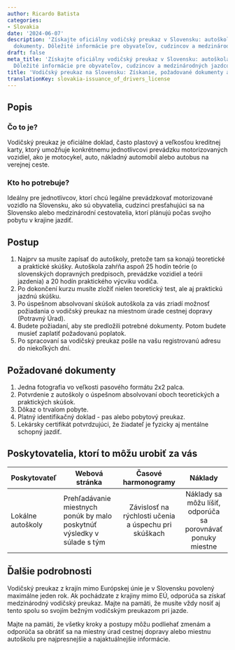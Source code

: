```yaml
---
author: Ricardo Batista
categories:
- Slovakia
date: '2024-06-07'
description: 'Získajte oficiálny vodičský preukaz v Slovensku: autoškola, skúšky,
  dokumenty. Dôležité informácie pre obyvateľov, cudzincov a medzinárodných jazdcov.'
draft: false
meta_title: 'Získajte oficiálny vodičský preukaz v Slovensku: autoškola, skúšky, dokumenty.
  Dôležité informácie pre obyvateľov, cudzincov a medzinárodných jazdcov.'
title: 'Vodičský preukaz na Slovensku: Získanie, požadované dokumenty a postup'
translationKey: slovakia-issuance_of_drivers_license
---
```




## Popis
### Čo to je?
Vodičský preukaz je oficiálne doklad, často plastový a veľkosťou kreditnej karty, ktorý umožňuje konkrétnemu jednotlivcovi prevádzku motorizovaných vozidiel, ako je motocykel, auto, nákladný automobil alebo autobus na verejnej ceste.
### Kto ho potrebuje?
Ideálny pre jednotlivcov, ktorí chcú legálne prevádzkovať motorizované vozidlo na Slovensku, ako sú obyvatelia, cudzinci presťahujúci sa na Slovensko alebo medzinárodní cestovatelia, ktorí plánujú počas svojho pobytu v krajine jazdiť.

## Postup
1. Najprv sa musíte zapísať do autoškoly, pretože tam sa konajú teoretické a praktické skúšky. Autoškola zahŕňa aspoň 25 hodín teórie (o slovenských dopravných predpisoch, prevádzke vozidiel a teórii jazdenia) a 20 hodín praktického výcviku vodiča.
2. Po dokončení kurzu musíte zložiť nielen teoretický test, ale aj praktickú jazdnú skúšku.
3. Po úspešnom absolvovaní skúšok autoškola za vás zriadí možnosť požiadania o vodičský preukaz na miestnom úrade cestnej dopravy (Potravný Úrad).
4. Budete požiadaní, aby ste predložili potrebné dokumenty. Potom budete musieť zaplatiť požadovanú poplatok.
5. Po spracovaní sa vodičský preukaz pošle na vašu registrovanú adresu do niekoľkých dní.

## Požadované dokumenty
1. Jedna fotografia vo veľkosti pasového formátu 2x2 palca.
2. Potvrdenie z autoškoly o úspešnom absolvovaní oboch teoretických a praktických skúšok.
3. Dôkaz o trvalom pobyte.
4. Platný identifikačný doklad - pas alebo pobytový preukaz.
5. Lekársky certifikát potvrdzujúci, že žiadateľ je fyzicky aj mentálne schopný jazdiť.

## Poskytovatelia, ktorí to môžu urobiť za vás

| Poskytovateľ | Webová stránka | Časové harmonogramy | Náklady |
| --------------- | --------------- | :-------------: | :-------------: |
| Lokálne autoškoly | Prehľadávanie miestnych ponúk by malo poskytnúť výsledky v súlade s tým | Závislosť na rýchlosti učenia a úspechu pri skúškach | Náklady sa môžu líšiť, odporúča sa porovnávať ponuky miestne |

## Ďalšie podrobnosti
Vodičský preukaz z krajín mimo Európskej únie je v Slovensku povolený maximálne jeden rok. Ak pochádzate z krajiny mimo EÚ, odporúča sa získať medzinárodný vodičský preukaz. Majte na pamäti, že musíte vždy nosiť aj tento spolu so svojím bežným vodičským preukazom pri jazde.

Majte na pamäti, že všetky kroky a postupy môžu podliehať zmenám a odporúča sa obrátiť sa na miestny úrad cestnej dopravy alebo miestnu autoškolu pre najpresnejšie a najaktuálnejšie informácie.